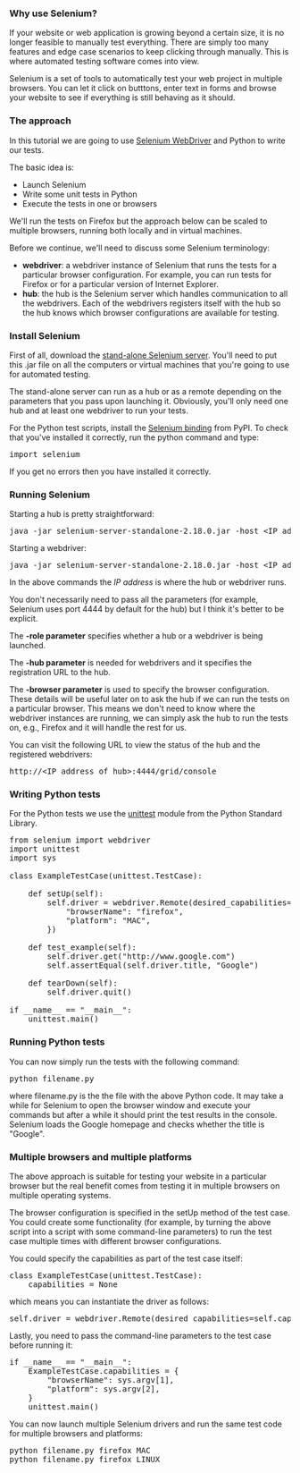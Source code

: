 <!--
.. title: Running Tests in Python with Selenium 2 and WebDriver
.. slug: running-tests-in-python-with-selenium-2-and-webdriver
.. date: 2012/02/04 11:00:00
.. tags: python, software
.. link:
.. description:
-->

### Why use Selenium?

If your website or web application is growing beyond a certain size, it is no longer feasible to
manually test everything. There are simply too many features and edge case scenarios
to keep clicking through manually. This is where automated testing software comes into view.

Selenium is a set of tools to automatically test your web project in multiple
browsers. You can let it click on butttons, enter text in forms and browse your website to see
if everything is still behaving as it should.

### The approach

In this tutorial we are going to use [Selenium WebDriver](http://seleniumhq.org/) and Python to write our
tests.

The basic idea is:

* Launch Selenium
* Write some unit tests in Python
* Execute the tests in one or browsers

We'll run the tests on Firefox but the approach below can be scaled to multiple browsers, running
both locally and in virtual machines.

Before we continue, we'll need to discuss some Selenium terminology:

* **webdriver**: a webdriver instance of Selenium that runs the tests for a particular browser configuration.
For example, you can run tests for Firefox or for a particular version of Internet Explorer.
* **hub**: the hub is the Selenium server which handles communication to all the webdrivers.
Each of the webdrivers registers itself with the hub so the hub knows which browser
configurations are available for testing.

### Install Selenium

First of all, download the [stand-alone Selenium server](http://code.google.com/p/selenium/downloads/list).
You'll need to put this .jar file on all the computers or virtual machines that you're going to
use for automated testing.

The stand-alone server can run as a hub or as a remote depending on the parameters that you pass
upon launching it. Obviously, you'll only need one hub and at least one webdriver to run your tests.

For the Python test scripts, install the
[Selenium binding](http://pypi.python.org/pypi/selenium) from PyPI. To check that
you've installed it correctly, run the python command and type:

<pre>import selenium</pre>

If you get no errors then you have installed it correctly.

### Running Selenium

Starting a hub is pretty straightforward:

<pre>
java -jar selenium-server-standalone-2.18.0.jar -host &lt;IP address&gt; -port 4444 -role hub
</pre>

Starting a webdriver:

<pre>
java -jar selenium-server-standalone-2.18.0.jar -host &lt;IP address&gt; -port 5555 -role webdriver -hub http://&lt;IP address of hub&gt;:4444/grid/register -browser browserName=firefox,platform=MAC
</pre>

In the above commands the _IP address_ is where the hub or webdriver runs.

You don't necessarily need to pass all the parameters (for example, Selenium uses port 4444 by default
for the hub) but I think it's better to be explicit.

The **-role parameter** specifies whether a hub or a webdriver is being launched.

The **-hub parameter** is needed for webdrivers and it specifies the registration URL to the hub.

The **-browser parameter** is used to specify the browser configuration. These details will be useful
later on to ask the hub if we can run the tests on a particular browser. This means we
don't need to know where the webdriver instances are running, we can simply ask the hub to run the
tests on, e.g., Firefox and it will handle the rest for us.

You can visit the following URL to view the status of the hub and the registered webdrivers:

<pre>
http://&lt;IP address of hub&gt;:4444/grid/console
</pre>

### Writing Python tests

For the Python tests we use the [unittest](http://docs.python.org/library/unittest.html) module
from the Python Standard Library.

<pre>
from selenium import webdriver
import unittest
import sys

class ExampleTestCase(unittest.TestCase):
    
    def setUp(self):
        self.driver = webdriver.Remote(desired_capabilities={
            "browserName": "firefox",
            "platform": "MAC",
        })
    
    def test_example(self):
        self.driver.get("http://www.google.com")
        self.assertEqual(self.driver.title, "Google")

    def tearDown(self):
        self.driver.quit()

if __name__ == "__main__":
    unittest.main()
</pre>

### Running Python tests

You can now simply run the tests with the following command:

<pre>python filename.py</pre>

where filename.py is the the file with the above Python code. It may take
a while for Selenium to open the browser window and execute your commands but
after a while it should print the test results in the console. Selenium loads
the Google homepage and checks whether the title is "Google".

### Multiple browsers and multiple platforms

The above approach is suitable for testing your website in a particular
browser but the real benefit comes from testing it in multiple browsers on multiple
operating systems.

The browser configuration is specified in the setUp method
of the test case. You could create some functionality (for example, by turning
the above script into a script with some command-line parameters) to run the test case
multiple times with different browser configurations.

You could specify the capabilities as part of the test case itself:

<pre>
class ExampleTestCase(unittest.TestCase):
    capabilities = None
</pre>

which means you can instantiate the driver as follows: 

<pre>
self.driver = webdriver.Remote(desired_capabilities=self.capabilities)
</pre>

Lastly, you need to pass the command-line parameters to the test case before
running it:

<pre>
if __name__ == "__main__":
    ExampleTestCase.capabilities = {
        "browserName": sys.argv[1],
        "platform": sys.argv[2],
    }
    unittest.main()
</pre>

You can now launch multiple Selenium drivers and run the same test code for
multiple browsers and platforms:

<pre>
python filename.py firefox MAC
python filename.py firefox LINUX
</pre>
